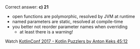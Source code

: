 Correct answer: **c) 21**

* open functions are polymorphic, resolved by JVM at runtime
* named parameters are static, resolved at compile-time
* you better not reorder parameter names when overriding
  - at least there is a warning!

Watch [KotlinConf 2017 - Kotlin Puzzlers by Anton Keks 45:12](https://www.youtube.com/watch?v=ukwVzLq_pHk&lc=UgzH3QiIn1vLhtL2M0Z4AaABAg#t=45m12s)
